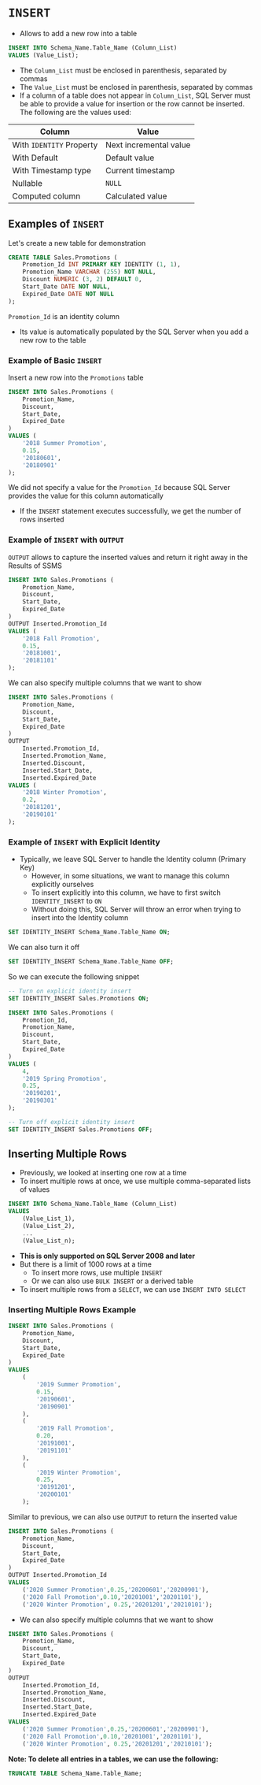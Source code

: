 # `INSERT`

- Allows to add a new row into a table

```sql
INSERT INTO Schema_Name.Table_Name (Column_List)
VALUES (Value_List);
```

- The `Column_List` must be enclosed in parenthesis, separated by commas
- The `Value_List` must be enclosed in parenthesis, separated by commas
- If a column of a table does not appear in `Column_List`, SQL Server must be able to provide a value for insertion or the row cannot be inserted. The following are the values used:

Column | Value
--|--
With `IDENTITY` Property | Next incremental value
With Default | Default value
With Timestamp type | Current timestamp
Nullable | `NULL`
Computed column | Calculated value

## Examples of `INSERT`

Let's create a new table for demonstration

```sql
CREATE TABLE Sales.Promotions (
    Promotion_Id INT PRIMARY KEY IDENTITY (1, 1),
    Promotion_Name VARCHAR (255) NOT NULL,
    Discount NUMERIC (3, 2) DEFAULT 0,
    Start_Date DATE NOT NULL,
    Expired_Date DATE NOT NULL
);
```

`Promotion_Id` is an identity column 

- Its value is automatically populated by the SQL Server when you add a new row to the table

### Example of Basic `INSERT`

Insert a new row into the `Promotions` table

```sql
INSERT INTO Sales.Promotions (
    Promotion_Name,
    Discount,
    Start_Date,
    Expired_Date
)
VALUES (
    '2018 Summer Promotion',
    0.15,
    '20180601',
    '20180901'
);
```

We did not specify a value for the `Promotion_Id` because SQL Server provides the value for this column automatically

- If the `INSERT` statement executes successfully, we get the number of rows inserted

### Example of `INSERT` with `OUTPUT`

`OUTPUT` allows to capture the inserted values and return it right away in the Results of SSMS

```sql
INSERT INTO Sales.Promotions (
    Promotion_Name,
    Discount,
    Start_Date,
    Expired_Date
) 
OUTPUT Inserted.Promotion_Id
VALUES (
    '2018 Fall Promotion',
    0.15,
    '20181001',
    '20181101'
);
```

We can also specify multiple columns that we want to show

```sql
INSERT INTO Sales.Promotions (
    Promotion_Name,
    Discount,
    Start_Date,
    Expired_Date
) 
OUTPUT 
    Inserted.Promotion_Id,
    Inserted.Promotion_Name,
    Inserted.Discount,
    Inserted.Start_Date,
    Inserted.Expired_Date
VALUES (
    '2018 Winter Promotion',
    0.2,
    '20181201',
    '20190101'
);
```

### Example of `INSERT` with Explicit Identity

- Typically, we leave SQL Server to handle the Identity column (Primary Key)
  - However, in some situations, we want to manage this column explicitly ourselves
  - To insert explicitly into this column, we have to first switch `IDENTITY_INSERT` to `ON`
  - Without doing this, SQL Server will throw an error when trying to insert into the Identity column

```sql
SET IDENTITY_INSERT Schema_Name.Table_Name ON;
```

We can also turn it off

```sql
SET IDENTITY_INSERT Schema_Name.Table_Name OFF;
```

So we can execute the following snippet

```sql
-- Turn on explicit identity insert
SET IDENTITY_INSERT Sales.Promotions ON;

INSERT INTO Sales.Promotions (
    Promotion_Id,
    Promotion_Name,
    Discount,
    Start_Date,
    Expired_Date
)
VALUES (
    4,
    '2019 Spring Promotion',
    0.25,
    '20190201',
    '20190301'
);

-- Turn off explicit identity insert
SET IDENTITY_INSERT Sales.Promotions OFF;
```

## Inserting Multiple Rows

- Previously, we looked at inserting one row at a time
- To insert multiple rows at once, we use multiple comma-separated lists of values

```sql
INSERT INTO Schema_Name.Table_Name (Column_List)
VALUES
    (Value_List_1),
    (Value_List_2),
    ...
    (Value_List_n);
```

- **This is only supported on SQL Server 2008 and later**
- But there is a limit of 1000 rows at a time
  - To insert more rows, use multiple `INSERT`
  - Or we can also use `BULK INSERT` or a derived table
- To insert multiple rows from a `SELECT`, we can use `INSERT INTO SELECT`

### Inserting Multiple Rows Example

```sql
INSERT INTO Sales.Promotions (
    Promotion_Name,
    Discount,
    Start_Date,
    Expired_Date
)
VALUES
    (
        '2019 Summer Promotion',
        0.15,
        '20190601',
        '20190901'
    ),
    (
        '2019 Fall Promotion',
        0.20,
        '20191001',
        '20191101'
    ),
    (
        '2019 Winter Promotion',
        0.25,
        '20191201',
        '20200101'
    );
```

Similar to previous, we can also use `OUTPUT` to return the inserted value

```sql
INSERT INTO Sales.Promotions ( 
    Promotion_Name, 
    Discount, 
    Start_Date, 
    Expired_Date
)
OUTPUT Inserted.Promotion_Id
VALUES
	('2020 Summer Promotion',0.25,'20200601','20200901'),
	('2020 Fall Promotion',0.10,'20201001','20201101'),
	('2020 Winter Promotion', 0.25,'20201201','20210101');
```

- We can also specify multiple columns that we want to show

```sql
INSERT INTO Sales.Promotions (
    Promotion_Name,
    Discount,
    Start_Date,
    Expired_Date
) 
OUTPUT 
    Inserted.Promotion_Id,
    Inserted.Promotion_Name,
    Inserted.Discount,
    Inserted.Start_Date,
    Inserted.Expired_Date
VALUES
	('2020 Summer Promotion',0.25,'20200601','20200901'),
	('2020 Fall Promotion',0.10,'20201001','20201101'),
	('2020 Winter Promotion', 0.25,'20201201','20210101');
```

**Note: To delete all entries in a tables, we can use the following:**

```sql
TRUNCATE TABLE Schema_Name.Table_Name;
```